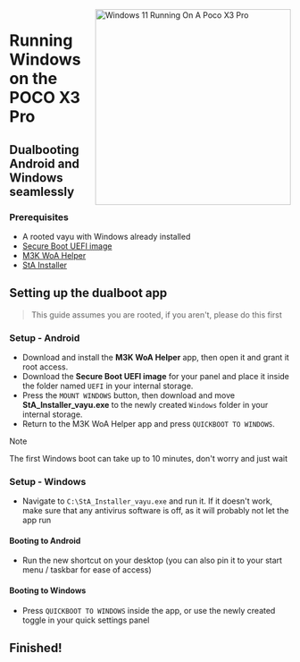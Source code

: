 <img align="right" src="https://github.com/woa-vayu/src_vayu_windows/blob/main/2Poco X3 Pro Windows.png" width="350" alt="Windows 11 Running On A Poco X3 Pro">

# Running Windows on the POCO X3 Pro

## Dualbooting Android and Windows seamlessly

### Prerequisites
- A rooted vayu with Windows already installed
- [Secure Boot UEFI image](https://github.com/woa-vayu/msmnilePkg/releases/latest)
- [M3K WoA Helper](https://github.com/woa-vayu/WoA-Helper-M3K/releases/latest)
- [StA Installer](https://github.com/woa-vayu-archive/Port-Windows-11-POCO-X3-Pro/releases/tag/dualboot)

## Setting up the dualboot app
> This guide assumes you are rooted, if you aren't, please do this first

### Setup - Android
- Download and install the **M3K WoA Helper** app, then open it and grant it root access.
- Download the **Secure Boot UEFI image** for your panel and place it inside the folder named `UEFI` in your internal storage.
- Press the `MOUNT WINDOWS` button, then download and move **StA_Installer_vayu.exe** to the newly created `Windows` folder in your internal storage.
- Return to the M3K WoA Helper app and press `QUICKBOOT TO WINDOWS`.
  
> [!NOTE]
> The first Windows boot can take up to 10 minutes, don't worry and just wait

### Setup - Windows
- Navigate to `C:\StA_Installer_vayu.exe` and run it. If it doesn't work, make sure that any antivirus software is off, as it will probably not let the app run

#### Booting to Android
- Run the new shortcut on your desktop (you can also pin it to your start menu / taskbar for ease of access)

#### Booting to Windows
- Press `QUICKBOOT TO WINDOWS` inside the app, or use the newly created toggle in your quick settings panel
  
## Finished!




















